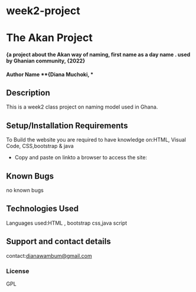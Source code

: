# week2-project
# The Akan Project
#### {a project about the Akan way of naming, first name as a day name . used by Ghanian community, {2022}
#### Author Name **{Diana Muchoki, *
## Description
This is a week2  class project on naming  model used in Ghana.
## Setup/Installation Requirements
To Build the website you are required to have knowledge on:HTML, Visual Code, CSS,bootstrap & java
* Copy and paste on linkto a browser to access the site:


## Known Bugs
no known bugs
## Technologies Used
Languages used:HTML , bootstrap css,java script
## Support and contact details
contact:dianawambum@gmail.com
### License
GPL
